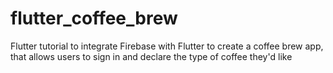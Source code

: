 # flutter_coffee_brew

Flutter tutorial to integrate Firebase with Flutter to create a coffee brew app, that allows users to sign in and declare the type of coffee they'd like
